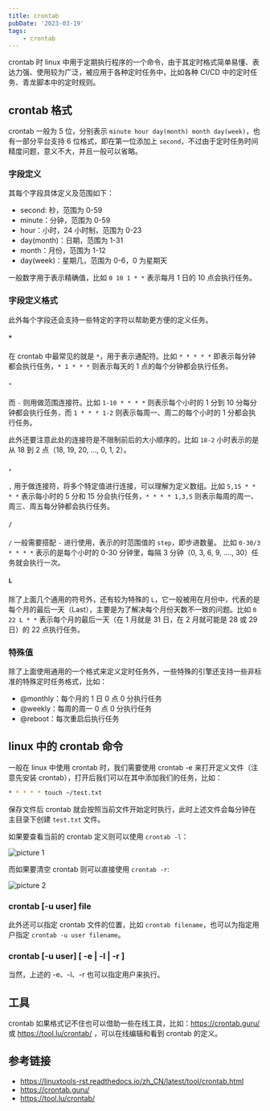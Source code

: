 ```yaml
---
title: crontab
pubDate: '2023-03-19'
tags:
    - crontab
---
```


crontab 时 linux 中用于定期执行程序的一个命令，由于其定时格式简单易懂、表达力强、使用较为广泛，被应用于各种定时任务中，比如各种 CI/CD 中的定时任务、青龙脚本中的定时规则。

## crontab 格式

crontab 一般为 5 位，分别表示 `minute hour day(month) month day(week)`，也有一部分平台支持 6 位格式，即在第一位添加上 `second`，不过由于定时任务时间精度问题，意义不大，并且一般可以省略。

### 字段定义

其每个字段具体定义及范围如下：

-   second: 秒，范围为 0-59
-   minute：分钟，范围为 0-59
-   hour：小时，24 小时制，范围为 0-23
-   day(month)：日期，范围为 1-31
-   month：月份，范围为 1-12
-   day(week)：星期几，范围为 0-6，0 为星期天

一般数字用于表示精确值，比如 `0 10 1 * *` 表示每月 1 日的 10 点会执行任务。

### 字段定义格式

此外每个字段还会支持一些特定的字符以帮助更方便的定义任务。

#### `*`

在 crontab 中最常见的就是 `*`，用于表示通配符。比如 `* * * * *` 即表示每分钟都会执行任务，`* 1 * * *` 则表示每天的 1 点的每个分钟都会执行任务。

#### `-`

而 `-` 则用做范围连接符。比如 `1-10 * * * *` 则表示每个小时的 1 分到 10 分每分钟都会执行任务，而 `1 * * * 1-2` 则表示每周一、周二的每个小时的 1 分都会执行任务。

此外还要注意此处的连接符是不限制前后的大小顺序的，比如 `18-2` 小时表示的是从 18 到 2 点（18, 19, 20, ..., 0, 1, 2）。

#### `,`

`,` 用于做连接符，将多个特定值进行连接，可以理解为定义数组。比如 `5,15 * * * *` 表示每小时的 5 分和 15 分会执行任务，`* * * * 1,3,5` 则表示每周的周一、周三、周五每分钟都会执行任务。

#### `/`

`/` 一般需要搭配 `-` 进行使用，表示的时范围值的 `step`，即步进数量。 比如 `0-30/3 * * * *` 表示的是每个小时的 0-30 分钟里，每隔 3 分钟（0, 3, 6, 9, ...., 30）任务就会执行一次。

#### `L`

除了上面几个通用的符号外，还有较为特殊的 `L`，它一般被用在月份中，代表的是每个月的最后一天（Last），主要是为了解决每个月份天数不一致的问题。比如 `0 22 L * *` 表示每个月的最后一天（在 1 月就是 31 日，在 2 月就可能是 28 或 29 日）的 22 点执行任务。

### 特殊值

除了上面使用通用的一个格式来定义定时任务外，一些特殊的引擎还支持一些非标准的特殊定时任务格式，比如：

-   @monthly：每个月的 1 日 0 点 0 分执行任务
-   @weekly：每周的周一 0 点 0 分执行任务
-   @reboot：每次重启后执行任务

## linux 中的 crontab 命令

一般在 linux 中使用 crontab 时，我们需要使用 crontab -e 来打开定义文件（注意先安装 crontab），打开后我们可以在其中添加我们的任务，比如：

```sh
* * * * * touch ~/test.txt
```

保存文件后 crontab 就会按照当前文件开始定时执行，此时上述文件会每分钟在主目录下创建 `test.txt` 文件。

如果要查看当前的 crontab 定义则可以使用 `crontab -l`：

![picture 1](https://stg.heyfe.org/images/blog-crontab-40.png)

而如果要清空 crontab 则可以直接使用 `crontab -r`:

![picture 2](https://stg.heyfe.org/images/blog-crontab-24.png)

### crontab [-u user] file

此外还可以指定 crontab 文件的位置，比如 `crontab filename`，也可以为指定用户指定 `crontab -u user filename`。

### crontab [-u user] [ -e | -l | -r ]

当然，上述的 -e、-l、-r 也可以指定用户来执行。

## 工具

crontab 如果格式记不住也可以借助一些在线工具，比如：https://crontab.guru/ 或 https://tool.lu/crontab/ ，可以在线编辑和看到 crontab 的定义。

## 参考链接

-   https://linuxtools-rst.readthedocs.io/zh_CN/latest/tool/crontab.html
-   https://crontab.guru/
-   https://tool.lu/crontab/